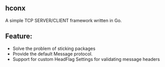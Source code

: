 ## hconx
A simple TCP SERVER/CLIENT framework written in Go.

## Feature:

* Solve the problem of sticking packages
* Provide the default Message protocol.
* Support for custom HeadFlag Settings for validating message headers
